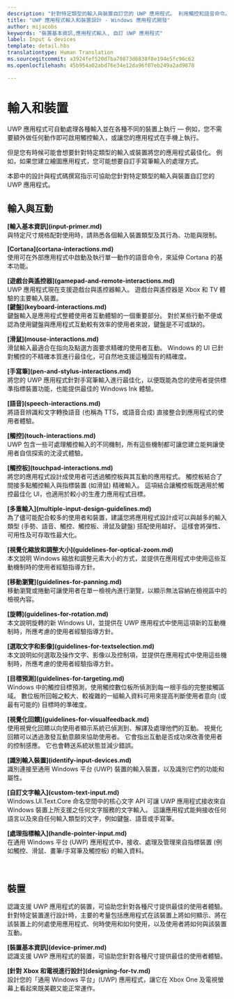 ```yaml
---
description: "針對特定類型的輸入與裝置自訂您的 UWP 應用程式。 利用觸控和語音命令。 在 Xbox、手機，甚至電視上執行您的應用程式。"
title: "UWP 應用程式輸入和裝置設計 - Windows 應用程式開發"
author: mijacobs
keywords: "裝置基本資訊,應用程式輸入, 自訂 UWP 應用程式"
label: Input & devices
template: detail.hbs
translationtype: Human Translation
ms.sourcegitcommit: a3924fef520d7ba70873d6838f8e194e5fc96c62
ms.openlocfilehash: 45b954a02abd76e34e12da96f07eb249a2ad9870

---
```

# <a name="inputs-and-devices"></a>輸入和裝置

<link rel="stylesheet" href="https://az835927.vo.msecnd.net/sites/uwp/Resources/css/custom.css"> 

UWP 應用程式可自動處理各種輸入並在各種不同的裝置上執行 — 例如，您不需要額外做任何動作即可啟用觸控輸入，或讓您的應用程式在手機上執行。 

但是您有時候可能會想要針對特定類型的輸入或裝置將您的應用程式最佳化。 例如，如果您建立繪圖應用程式，您可能想要自訂手寫筆輸入的處理方式。 

本節中的設計與程式碼撰寫指示可協助您針對特定類型的輸入與裝置自訂您的 UWP 應用程式。 

## <a name="inputs-and-interactions"></a>輸入與互動

<div class="side-by-side">
<div class="side-by-side-content">
  <div class="side-by-side-content-left">
<p><b>[輸入基本資訊](input-primer.md)</b><br/> 與特定尺寸規格配對使用時，請熟悉各個輸入裝置類型及其行為、功能與限制。   
</p>
  </div>
  <div class="side-by-side-content-right">
<p><b>[Cortana](cortana-interactions.md) </b><br/> 使用可在外部應用程式中啟動及執行單一動作的語音命令，來延伸 Cortana 的基本功能。   
</p>
  </div>
</div>
</div>

<div class="side-by-side">
<div class="side-by-side-content">
  <div class="side-by-side-content-left">
<b>[遊戲台與遙控器](gamepad-and-remote-interactions.md)</b><br/>UWP 應用程式現在支援遊戲台與遙控器輸入。 遊戲台與遙控器是 Xbox 和 TV 體驗的主要輸入裝置。  
  </div>
  <div class="side-by-side-content-right">
<b>[鍵盤](keyboard-interactions.md)</b><br/>鍵盤輸入是應用程式整體使用者互動體驗的一個重要部分。 對於某些行動不便或認為使用鍵盤與應用程式互動較有效率的使用者來說，鍵盤是不可或缺的。  
  </div>
</div>
</div>
<div class="side-by-side">
<div class="side-by-side-content">
  <div class="side-by-side-content-left">
<p><b>[滑鼠](mouse-interactions.md)</b><br/>滑鼠輸入最適合在指向及點選方面要求精確的使用者互動。 Windows 的 UI 已針對觸控的不精確本質進行最佳化，可自然地支援這種固有的精確度。
</p>
  </div>
  <div class="side-by-side-content-right">
<p><b>[手寫筆](pen-and-stylus-interactions.md)</b><br/>將您的 UWP 應用程式針對手寫筆輸入進行最佳化，以便既能為您的使用者提供標準指標裝置功能，也能提供最佳的 Windows Ink 體驗。   
</p>
  </div>
</div>
</div>

<div class="side-by-side">
<div class="side-by-side-content">
  <div class="side-by-side-content-left">
<p><b>[語音](speech-interactions.md)</b><br/>將語音辨識和文字轉換語音 (也稱為 TTS，或語音合成) 直接整合到應用程式的使用者體驗。
</p>
  </div>
  <div class="side-by-side-content-right">
<p><b>[觸控](touch-interactions.md)</b><br/>UWP 包含一些可處理觸控輸入的不同機制，所有這些機制都可讓您建立能夠讓使用者自信探索的沈浸式體驗。
</p>
  </div>
</div>
</div>

<div class="side-by-side">
<div class="side-by-side-content">
  <div class="side-by-side-content-left">
<p><b>[觸控板](touchpad-interactions.md)  </b><br/>將您的應用程式設計成使用者可透過觸控板與其互動的應用程式。 觸控板結合了間接多點觸控輸入與指標裝置 (如滑鼠) 精確輸入。 這項結合讓觸控板既適用於觸控最佳化 UI，也適用於較小的生產力應用程式目標。
</p>
  </div>
  <div class="side-by-side-content-right">
<p><b>[多重輸入](multiple-input-design-guidelines.md)  </b><br/>為了儘可能配合較多的使用者和裝置，建議您將應用程式設計成可以與越多的輸入類型 (手勢、語音、觸控、觸控板、滑鼠及鍵盤) 搭配使用越好。 這樣會將彈性、可用性及可存取性最大化。
</p>
  </div>
</div>
</div>

<div class="side-by-side">
<div class="side-by-side-content">
  <div class="side-by-side-content-left">
<p><b>[視覺化縮放和調整大小](guidelines-for-optical-zoom.md)</b><br/>本文說明 Windows 縮放和調整元素大小的方式，並提供在應用程式中使用這些互動機制時的使用者經驗指導方針。
</p>
  </div>
  <div class="side-by-side-content-right">
<p><b>[移動瀏覽](guidelines-for-panning.md)</b><br/>移動瀏覽或捲動可讓使用者在單一檢視內進行瀏覽，以顯示無法容納在檢視區中的檢視內容。  
</p>
  </div>
</div>
</div>

<div class="side-by-side">
<div class="side-by-side-content">
  <div class="side-by-side-content-left">
<p><b>[旋轉](guidelines-for-rotation.md)</b><br/> 本文說明旋轉的新 Windows UI，並提供在 UWP 應用程式中使用這項新的互動機制時，所應考慮的使用者經驗指導方針。
</p>
  </div>
  <div class="side-by-side-content-right">
<p><b>[選取文字和影像](guidelines-for-textselection.md)</b><br/>本文說明如何選取及操作文字、影像以及控制項，並提供在應用程式中使用這些機制時，所應考慮的使用者經驗指導方針。
</p>
  </div>
</div>
</div>

<div class="side-by-side">
<div class="side-by-side-content">
  <div class="side-by-side-content-left">
<p><b>[目標預測](guidelines-for-targeting.md)</b><br/>Windows 中的觸控目標預測，使用觸控數位板所偵測到每一根手指的完整接觸區域。 數位板所回報之較大、較複雜的一組輸入資料可用來提高判斷使用者意向 (或最有可能的) 目標時的準確度。
</p>
  </div>
  <div class="side-by-side-content-right">
<p><b>[視覺化回饋](guidelines-for-visualfeedback.md)</b><br/>使用視覺化回饋以向使用者顯示系統已偵測到、解譯及處理他們的互動。 視覺化回饋可以透過激發互動意願來協助使用者。 它會指出互動是否成功來改善使用者的控制感應。 它也會轉送系統狀態並減少錯誤。  
</p>
  </div>
</div>
</div>

<div class="side-by-side">
<div class="side-by-side-content">
  <div class="side-by-side-content-left">
<p><b>[識別輸入裝置](identify-input-devices.md)</b><br/>識別連接至通用 Windows 平台 (UWP) 裝置的輸入裝置，以及識別它們的功能和屬性。 
</p>
  </div>
  <div class="side-by-side-content-right">
<p><b>[自訂文字輸入](custom-text-input.md)</b><br/>Windows.UI.Text.Core 命名空間中的核心文字 API 可讓 UWP 應用程式接收來自 Windows 裝置上所支援之任何文字服務的文字輸入。 這讓應用程式能夠接收任何語言以及來自任何輸入類型的文字，例如鍵盤、語音或手寫筆。
</p>
  </div>
</div>
</div>

<div class="side-by-side">
<div class="side-by-side-content">
  <div class="side-by-side-content-left">
<p><b>[處理指標輸入](handle-pointer-input.md)</b><br/>在通用 Windows 平台 (UWP) 應用程式中，接收、處理及管理來自指標裝置 (例如觸控、滑鼠、畫筆/手寫筆及觸控板) 的輸入資料。
</p>
  </div>
  <div class="side-by-side-content-right">
<p><b></b><br/>   
</p>
  </div>
</div>
</div>


## <a name="devices"></a>裝置

認識支援 UWP 應用程式的裝置，可協助您針對各種尺寸提供最佳的使用者體驗。 針對特定裝置進行設計時，主要的考量包括應用程式在該裝置上將如何顯示、將在該裝置上的何處使用應用程式、何時使用和如何使用，以及使用者將如何與該裝置互動。

<div class="side-by-side">
<div class="side-by-side-content">
  <div class="side-by-side-content-left">
<p><b>[裝置基本資訊](device-primer.md)</b><br/>認識支援 UWP 應用程式的裝置，可協助您針對各種尺寸提供最佳的使用者體驗。 
</p>
  </div>
  <div class="side-by-side-content-right">
<p><b>[針對 Xbox 和電視進行設計](designing-for-tv.md)</b><br/>設計您的「通用 Windows 平台」(UWP) 應用程式，讓它在 Xbox One 及電視螢幕上看起來既美觀又能正常運作。
</p>
  </div>
</div>
</div>




<!--HONumber=Dec16_HO2-->


